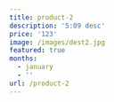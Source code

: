 ```yaml
---
title: product-2
description: '5:09 desc'
price: '123'
image: /images/dest2.jpg
featured: true
months:
  - january
  - ''
url: /product-2
---
```


